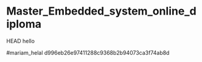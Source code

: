 # Master_Embedded_system_online_diploma
 HEAD
hello


#mariam_helal
 d996eb26e97411288c9368b2b94073ca3f74ab8d
